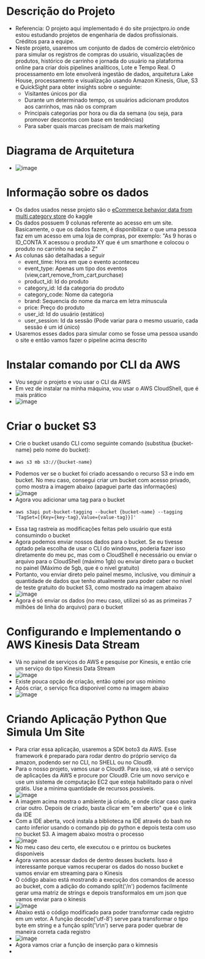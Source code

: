 # Descrição do Projeto
* Referencia: O projeto aqui implementado é do site projectpro.io onde estou estudando projetos de engenharia de dados profissionais. Créditos para a equipe.
* Neste projeto, usaremos um conjunto de dados de comércio eletrônico para simular os registros de compras do usuário, visualizações de produtos, histórico de carrinho e jornada do usuário na plataforma online para criar dois pipelines analíticos, Lote e Tempo Real. O processamento em lote envolverá ingestão de dados, arquitetura Lake House, processamento e visualização usando Amazon Kinesis, Glue, S3 e QuickSight para obter insights sobre o seguinte:
  * Visitantes únicos por dia
  * Durante um determinado tempo, os usuários adicionam produtos aos carrinhos, mas não os compram
  * Principais categorias por hora ou dia da semana (ou seja, para promover descontos com base em tendências)
  * Para saber quais marcas precisam de mais marketing
# Diagrama de Arquitetura
* ![image](https://github.com/Antonio-Borges-Rufino/Build-an-Analytical-Platform-for-eCommerce-using-AWS-Services/assets/86124443/148a4423-b257-4d3d-993e-1d3aa0fe4e9a)
# Informação sobre os dados
* Os dados usados nesse projeto são o [eCommerce behavior data from multi category store](https://www.kaggle.com/datasets/mkechinov/ecommerce-behavior-data-from-multi-category-store/) do kaggle
* Os dados possuem 9 colunas referente ao acesso em um site. Basicamente, o que os dados fazem, é disponibilizar o que uma pessoa faz em um acesso em uma loja de compras, por exemplo: "As 9 horas o ID_CONTA X acessou o produto XY que é um smarthone e colocou o produto no carrinho na seção Z"
* As colunas são detalhadas a seguir
  * event_time: Hora em que o evento aconteceu
  * event_type: Apenas um tipo dos eventos (view,cart,remove_from_cart,purchase)
  * product_id: Id do produto
  * category_id: Id da categoria do produto
  * category_code: Nome da categoria
  * brand: Sequencia do nome da marca em letra minuscula
  * price: Preço do produto
  * user_id: Id do usuário (estático)
  * user_session: Id da sessão (Pode variar para o mesmo usuario, cada sessão é um id único)
* Usaremos esses dados para simular como se fosse uma pessoa usando o site e então vamos fazer o pipeline acima descrito
# Instalar comando por CLI da AWS
* Vou seguir o projeto e vou usar o CLI da AWS
* Em vez de instalar na minha máquina, vou usar o AWS CloudShell, que é mais prático
* ![image](https://github.com/Antonio-Borges-Rufino/Build-an-Analytical-Platform-for-eCommerce-using-AWS-Services/assets/86124443/8be6aca4-0ffc-4cc4-aee7-7d2affa1a34b)

# Criar o bucket S3
* Crie o bucket usando CLI como seguinte comando (substitua {bucket-name} pelo nome do bucket):
* ```
  aws s3 mb s3://{bucket-name}
  ```
* Podemos ver se o bucket foi criado acessando o recurso S3 e indo em bucket. No meu caso, consegui criar um bucket com acesso privado, como mostra a imagem abaixo (apaguei parte das informações)
* ![image](https://github.com/Antonio-Borges-Rufino/Build-an-Analytical-Platform-for-eCommerce-using-AWS-Services/assets/86124443/5e26e951-e06e-4cd8-a981-e578a43a49ae)
* Agora vou adicionar uma tag para o bucket
* ```
  aws s3api put-bucket-tagging --bucket {bucket-name} --tagging 'TagSet=[{Key={key-tag},Value={value-tag}}]'
  ```
* Essa tag rastreia as modificações feitas pelo usuário que está consumindo o bucket
* Agora podemos enviar nossos dados para o bucket. Se eu tivesse optado pela escolha de usar o CLI do windowns, poderia fazer isso diretamente do meu pc, mas com o CloudShell é necessário ou enviar o arquivo para o CloudShell (máximo 1gb) ou enviar direto para o bucket no painel (Máximo de 5gb, que é o nivel gratuito)
* Portanto, vou enviar direto pelo painel mesmo, inclusive, vou diminuir a quantidade de dados que tenho atualmente para poder caber no nível de teste gratuito do bucket S3, como mostrado na imagem abaixo
* ![image](https://github.com/Antonio-Borges-Rufino/Build-an-Analytical-Platform-for-eCommerce-using-AWS-Services/assets/86124443/7b9b8633-b6eb-4174-a86d-eb96870073ad)
* Agora é só enviar os dados (no meu caso, utilizei só as as primeiras 7 milhões de linha do arquivo) para o bucket

# Configurando e Implementando o AWS Kinesis Data Stream
* Vá no painel de serviços do AWS e pesquise por Kinesis, e então crie um serviço do tipo Kinesis Data Stream
* ![image](https://github.com/Antonio-Borges-Rufino/Build-an-Analytical-Platform-for-eCommerce-using-AWS-Services/assets/86124443/b5181036-35e3-4716-b92e-bf69bd98a693)
* Existe pouca opção de criação, então optei por uso mínimo
* Após criar, o serviço fica disponivel como na imagem abaixo
* ![image](https://github.com/Antonio-Borges-Rufino/Build-an-Analytical-Platform-for-eCommerce-using-AWS-Services/assets/86124443/ffbbef8b-64ac-4506-8dfe-fa56f2271f77)


# Criando Aplicação Python Que Simula Um Site
* Para criar essa aplicação, usaremos a SDK boto3 da AWS. Esse framework é preparado para rodar dentro do próprio serviço da amazon, podendo ser no CLI, no SHELL ou no Cloud9.
* Para o nosso projeto, vamos usar o Cloud9. Para isso, vá até o serviço de aplicações da AWS e procure por Cloud9. Crie um novo serviço e use um sistema de computação EC2 que esteja habilitado para o nível grátis. Use a minima quantidade de recursos possiveis.
* ![image](https://github.com/Antonio-Borges-Rufino/Build-an-Analytical-Platform-for-eCommerce-using-AWS-Services/assets/86124443/94bb948d-ef5f-491e-b909-209d2e60e267)
* A imagem acima mostra o ambiente já criado, e onde clicar caso queira criar outro. Depois de criado, basta clicar em "em aberto" que é o link da IDE
* Com a IDE aberta, você instala a biblioteca na IDE através do bash no canto inferior usando o comando pip do python e depois testa com uso no bucket S3. A imagem abaixo mostra o processo
* ![image](https://github.com/Antonio-Borges-Rufino/Build-an-Analytical-Platform-for-eCommerce-using-AWS-Services/assets/86124443/21d94e95-41c8-4035-adbf-b2a8e33ba2a8)
* No meu caso deu certo, ele executou o e printou os bucketes disponíveis
* Agora vamos acessar dados de dentro desses buckets. Isso é interessante porque vamos recuperar os dados do nosso bucket e vamos enviar em streaming para o Kinesis
* O código abaixo está mostrando a execução dos comandos de acesso ao bucket, com a adição do comando split('/n') podemos facilmente gerar uma matriz de strings e depois transformalos em um json que vamos enviar para o kinesis
* ![image](https://github.com/Antonio-Borges-Rufino/Build-an-Analytical-Platform-for-eCommerce-using-AWS-Services/assets/86124443/b1582093-8be0-4493-af8e-34ad8a267929)
* Abaixo está o código modificado para poder transformar cada registro em um vetor. A função decode('utf-8') serve para transformar o tipo byte em string e a função split('\r\n') serve para poder quebrar de maneira correta cada registro
* ![image](https://github.com/Antonio-Borges-Rufino/Build-an-Analytical-Platform-for-eCommerce-using-AWS-Services/assets/86124443/27aa5113-8498-403c-acdc-b551bd0de258)
* Agora vamos criar a função de inserção para o kimnesis
* 


  
  
  
   
